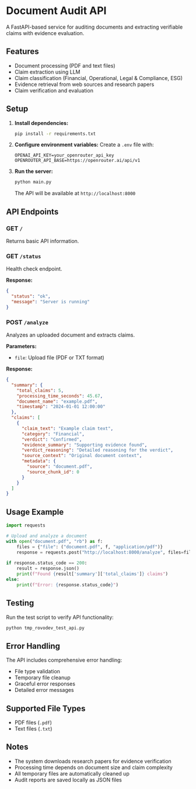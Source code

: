 # Document Audit API

A FastAPI-based service for auditing documents and extracting verifiable claims with evidence evaluation.

## Features

- Document processing (PDF and text files)
- Claim extraction using LLM
- Claim classification (Financial, Operational, Legal & Compliance, ESG)
- Evidence retrieval from web sources and research papers
- Claim verification and evaluation

## Setup

1. **Install dependencies:**
   ```bash
   pip install -r requirements.txt
   ```

2. **Configure environment variables:**
   Create a `.env` file with:
   ```
   OPENAI_API_KEY=your_openrouter_api_key
   OPENROUTER_API_BASE=https://openrouter.ai/api/v1
   ```

3. **Run the server:**
   ```bash
   python main.py
   ```
   
   The API will be available at `http://localhost:8000`

## API Endpoints

### GET `/`
Returns basic API information.

### GET `/status`
Health check endpoint.

**Response:**
```json
{
  "status": "ok",
  "message": "Server is running"
}
```

### POST `/analyze`
Analyzes an uploaded document and extracts claims.

**Parameters:**
- `file`: Upload file (PDF or TXT format)

**Response:**
```json
{
  "summary": {
    "total_claims": 5,
    "processing_time_seconds": 45.67,
    "document_name": "example.pdf",
    "timestamp": "2024-01-01 12:00:00"
  },
  "claims": [
    {
      "claim_text": "Example claim text",
      "category": "Financial",
      "verdict": "Confirmed",
      "evidence_summary": "Supporting evidence found",
      "verdict_reasoning": "Detailed reasoning for the verdict",
      "source_context": "Original document context",
      "metadata": {
        "source": "document.pdf",
        "source_chunk_id": 0
      }
    }
  ]
}
```

## Usage Example

```python
import requests

# Upload and analyze a document
with open("document.pdf", "rb") as f:
    files = {"file": ("document.pdf", f, "application/pdf")}
    response = requests.post("http://localhost:8000/analyze", files=files)
    
if response.status_code == 200:
    result = response.json()
    print(f"Found {result['summary']['total_claims']} claims")
else:
    print(f"Error: {response.status_code}")
```

## Testing

Run the test script to verify API functionality:
```bash
python tmp_rovodev_test_api.py
```

## Error Handling

The API includes comprehensive error handling:
- File type validation
- Temporary file cleanup
- Graceful error responses
- Detailed error messages

## Supported File Types

- PDF files (`.pdf`)
- Text files (`.txt`)

## Notes

- The system downloads research papers for evidence verification
- Processing time depends on document size and claim complexity
- All temporary files are automatically cleaned up
- Audit reports are saved locally as JSON files
